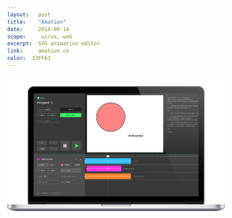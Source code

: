 ```yaml
---
layout:   post
title:    "Amation"
date:     2014-09-14
scope:     ui/ux, web
excerpt:  SVG animation editor
link:     amation.co
color:  33FF63
---
```


![Thumb](/images/amation_thumbnail.png)

